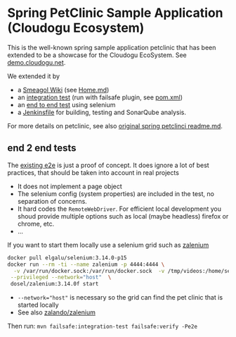 # Spring PetClinic Sample Application (Cloudogu Ecosystem)

This is the well-known spring sample application petclinic that has been extended to be a showcase for the Cloudogu
EcoSystem. See [demo.cloudogu.net](https://cloudogu.com/en/#demo).

We extended it by  

* a [Smeagol Wiki](https://github.com/cloudogu/smeagol) (see [Home.md](docs/Home.md))
* an [integration test](src/test/java/org/springframework/samples/petclinic/owner/OwnerControllerITCase.java) (run with failsafe plugin, see [pom.xml](pom.xml))
* an [end to end test](src/test/java/org/springframework/samples/petclinic/e2e/FindOwnersITCase.java) using selenium
* a [Jenkinsfile](Jenkinsfile) for building, testing and SonarQube analysis.

For more details on petclinic, see also [original spring petclinci readme.md](readme-petclinic.md).


## end 2 end tests

The [existing e2e](src/test/java/org/springframework/samples/petclinic/e2e/FindOwnersITCase.java) is just a proof of 
concept. It does ignore a lot of best practices, that should be taken into account in real projects 

* It does not implement a page object
* The selenium config (system properties) are included in the test, no separation of concerns.
* It hard codes the `RemoteWebDriver`. For efficient local development you shoud provide multiple options such as local
  (maybe headless) firefox or chrome, etc.
* ...

If you want to start them locally use a selenium grid such as [zalenium](https://github.com/zalando/zalenium)  
```bash
docker pull elgalu/selenium:3.14.0-p15
docker run --rm -ti --name zalenium -p 4444:4444 \
  -v /var/run/docker.sock:/var/run/docker.sock  -v /tmp/videos:/home/seluser/videos \
 --privileged --network="host"  \
 dosel/zalenium:3.14.0f start
```
* `--network="host"` is necessary so the grid can find the pet clinic that is started locally
* See also [zalando/zalenium](https://github.com/zalando/zalenium)

Then run: `mvn failsafe:integration-test failsafe:verify -Pe2e`
